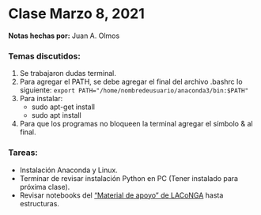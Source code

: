 # Clase Marzo 8, 2021
**Notas hechas por:** Juan A. Olmos

### Temas discutidos:

1. Se trabajaron dudas terminal.
2. Para agregar el PATH, se debe agregar el final del archivo .bashrc lo siguiente: 
`export PATH="/home/nombredeusuario/anaconda3/bin:$PATH"` 
3. Para instalar:
	- sudo apt-get install 
	- sudo apt install
4. Para que los programas no bloqueen la terminal agregar el símbolo & al final.



### Tareas:
* Instalación Anaconda y Linux.
* Terminar de revisar instalación Python en PC (Tener instalado para próxima clase).
* Revisar notebooks del [“Material de apoyo” de LACoNGA](https://laconga.redclara.net/courses/modulo-datos/claseMD02/claseMD02.html) hasta estructuras.
